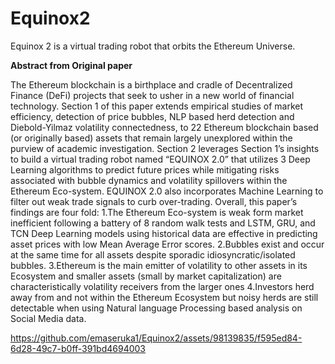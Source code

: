 # Equinox2
Equinox 2 is a virtual trading robot that orbits the Ethereum Universe.

**Abstract from Original paper** 

The Ethereum blockchain is a birthplace and cradle of Decentralized Finance (DeFi) projects that seek to usher in a new world of financial technology. Section 1 of this paper extends empirical studies of market efficiency, detection of price bubbles, NLP based herd detection and Diebold-Yilmaz volatility connectedness, to 22 Ethereum blockchain based (or originally based) assets that remain largely unexplored within the purview of academic investigation. Section 2 leverages Section 1’s insights to build a virtual trading robot named “EQUINOX 2.0” that utilizes 3 Deep Learning algorithms to predict future prices while mitigating risks associated with bubble dynamics and volatility spillovers within the Ethereum Eco-system. EQUINOX 2.0 also incorporates Machine Learning to filter out weak trade signals to curb over-trading. Overall, this paper’s findings are four fold: 
1.The Ethereum Eco-system is weak form market inefficient following a battery of 8 random walk tests and LSTM, GRU, and TCN Deep Learning models using historical data are effective in predicting asset prices with low Mean Average Error scores. 
2.Bubbles exist and occur at the same time for all assets despite sporadic idiosyncratic/isolated bubbles. 
3.Ethereum is the main emitter of volatility to other assets in its Ecosystem and smaller assets (small by market capitalization) are characteristically volatility receivers from the larger ones 
4.Investors herd away from and not within the Ethereum Ecosystem but noisy herds are still detectable when using Natural language Processing based analysis on Social Media data.


https://github.com/emaseruka1/Equinox2/assets/98139835/f595ed84-6d28-49c7-b0ff-391bd4694003

